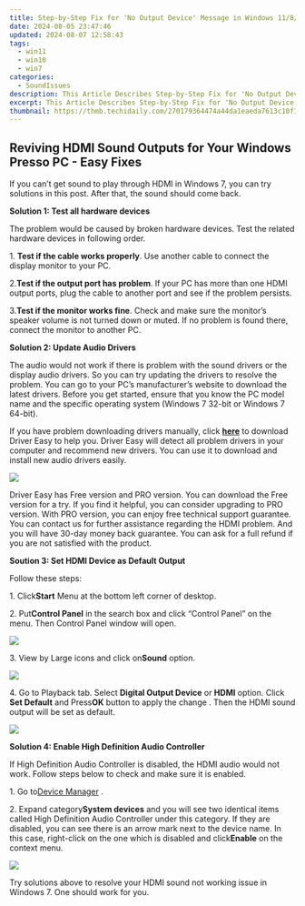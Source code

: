 ```yaml
---
title: Step-by-Step Fix for 'No Output Device' Message in Windows 11/8/7
date: 2024-08-05 23:47:46
updated: 2024-08-07 12:58:43
tags:
  - win11
  - win10
  - win7
categories:
  - SoundIssues
description: This Article Describes Step-by-Step Fix for 'No Output Device' Message in Windows 11/8/7
excerpt: This Article Describes Step-by-Step Fix for 'No Output Device' Message in Windows 11/8/7
thumbnail: https://thmb.techidaily.com/270179364474a44da1eaeda7613c10f10260fff7aad4cae0d60acb9733eadc20.jpg
---
```


## Reviving HDMI Sound Outputs for Your Windows Presso PC - Easy Fixes

If you can’t get sound to play through HDMI in Windows 7, you can try solutions in this post. After that, the sound should come back.  
  
**Solution 1: Test all hardware devices**
  
The problem would be caused by broken hardware devices. Test the related hardware devices in following order.  
  
1\. **Test if the cable works properly**. Use another cable to connect the display monitor to your PC.
  
2.**Test if the output port has problem**. If your PC has more than one HDMI output ports, plug the cable to another port and see if the problem persists.  
  
3.**Test if the monitor works fine**. Check and make sure the  monitor’s speaker volume is not turned down or muted. If no problem is found there, connect the monitor to another PC.  
  
**Solution 2: Update Audio Drivers**
  
 The audio would not work if there is problem with the sound drivers or the display audio drivers. So you can try updating the drivers to resolve the problem. You can go to your PC’s manufacturer’s website to download the latest drivers. Before you get started, ensure that you know the PC model name and the specific operating system (Windows 7 32-bit or Windows 7 64-bit).  
  
 If you have problem downloading drivers manually, click **[here](https://tools.techidaily.com/drivereasy/download/)**  to download Driver Easy to help you. Driver Easy will detect all problem drivers in your computer and recommend new drivers. You can use it to download and install new audio drivers easily.  
  
![](https://images.drivereasy.com/wp-content/uploads/2017/04/img_58f0a91831558.jpg)

 Driver Easy has Free version and PRO version. You can download the Free version for a try. If you find it helpful, you can consider upgrading to PRO version. With PRO version, you can enjoy free technical support guarantee. You can contact us for further assistance regarding the HDMI problem. And you will have 30-day money back guarantee. You can ask for a full refund if you are not satisfied with the product.  
  
**Soution 3: Set HDMI Device as Default Output**
  
 Follow these steps:  
  
 1\. Click**Start** Menu at the bottom left corner of desktop.  
  
 2\. Put**Control Panel** in the search box and click “Control Panel” on the menu. Then Control Panel window will open.

![](https://images.drivereasy.com/wp-content/uploads/2016/06/img_5774bfb775931.png)
  
 3\. View by Large icons and click on**Sound** option.

![](https://images.drivereasy.com/wp-content/uploads/2016/06/img_5774c057b2dac.png)

 4\. Go to Playback tab. Select **Digital Output Device** or **HDMI** option. Click **Set Default**  and Press**OK** button to apply the change  . Then the HDMI sound output will be set as default.  
  
![](https://images.drivereasy.com/wp-content/uploads/2016/06/img_5774c399405c3.png)
  
 **Solution 4: Enable High Definition Audio Controller**
  
 If High Definition Audio Controller is disabled, the HDMI audio would not work. Follow steps below to check and make sure it is enabled.  
  
 1\. Go to[Device Manager](https://tools.techidaily.com/drivereasy/download/) .  
  
 2\. Expand category**System devices** and you will see two identical items called High Definition Audio Controller under this category. If they are disabled, you can see there is an arrow mark next to the device name. In this case, right-click on the one which is disabled and click**Enable** on the context menu.  

![](https://images.drivereasy.com/wp-content/uploads/2016/06/img_5774c621c7e99.png)

 Try solutions above to resolve your HDMI sound not working issue in Windows 7\. One should work for you.

<ins class="adsbygoogle"
     style="display:block"
     data-ad-format="autorelaxed"
     data-ad-client="ca-pub-7571918770474297"
     data-ad-slot="1223367746"></ins>



<ins class="adsbygoogle"
     style="display:block"
     data-ad-client="ca-pub-7571918770474297"
     data-ad-slot="8358498916"
     data-ad-format="auto"
     data-full-width-responsive="true"></ins>

